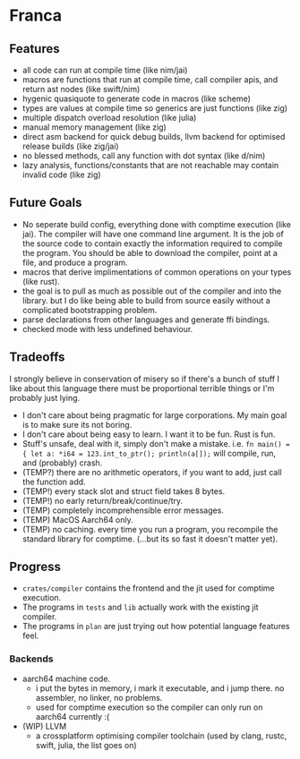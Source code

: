 # Franca

## Features

- all code can run at compile time (like nim/jai)
- macros are functions that run at compile time, call compiler apis, and return ast nodes (like swift/nim)
- hygenic quasiquote to generate code in macros (like scheme)
- types are values at compile time so generics are just functions (like zig)
- multiple dispatch overload resolution (like julia)
- manual memory management (like zig)
- direct asm backend for quick debug builds, llvm backend for optimised release builds (like zig/jai)
- no blessed methods, call any function with dot syntax (like d/nim)
- lazy analysis, functions/constants that are not reachable may contain invalid code (like zig)

## Future Goals

- No seperate build config, everything done with comptime execution (like jai).
  The compiler will have one command line argument.
  It is the job of the source code to contain exactly the information required to compile the program.
  You should be able to download the compiler, point at a file, and produce a program.
- macros that derive implimentations of common operations on your types (like rust).
- the goal is to pull as much as possible out of the compiler and into the library. but I do like being able to build from source easily without a complicated bootstrapping problem.
- parse declarations from other languages and generate ffi bindings.
- checked mode with less undefined behaviour.

## Tradeoffs

I strongly believe in conservation of misery so if there's a bunch of stuff I like about this language
there must be proportional terrible things or I'm probably just lying.

- I don't care about being pragmatic for large corporations. My main goal is to make sure its not boring.
- I don't care about being easy to learn. I want it to be fun. Rust is fun.
- Stuff's unsafe, deal with it, simply don't make a mistake. i.e. `fn main() = { let a: *i64 = 123.int_to_ptr(); println(a[]);` will compile, run, and (probably) crash.
- (TEMP?) there are no arithmetic operators, if you want to add, just call the function add.
- (TEMP!) every stack slot and struct field takes 8 bytes.
- (TEMP!) no early return/break/continue/try.
- (TEMP) completely incomprehensible error messages.
- (TEMP) MacOS Aarch64 only.
- (TEMP) no caching. every time you run a program, you recompile the standard library for comptime. (...but its so fast it doesn't matter yet).

## Progress

- `crates/compiler` contains the frontend and the jit used for comptime execution.
- The programs in `tests` and `lib` actually work with the existing jit compiler.
- The programs in `plan` are just trying out how potential language features feel.

### Backends

- aarch64 machine code.
  - i put the bytes in memory, i mark it executable, and i jump there. no assembler, no linker, no problems.
  - used for comptime execution so the compiler can only run on aarch64 currently :(
- (WIP) LLVM
  - a crossplatform optimising compiler toolchain (used by clang, rustc, swift, julia, the list goes on)
